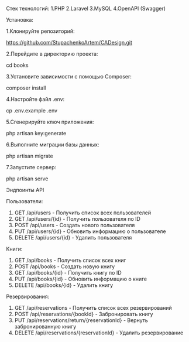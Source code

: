 Стек технологий:
1.PHP
2.Laravel
3.MySQL
4.OpenAPI (Swagger)

Установка:

1.Клонируйте репозиторий:

https://github.com/StupachenkoArtem/CADesign.git

2.Перейдите в директорию проекта:

cd books

3.Установите зависимости с помощью Composer:

composer install

4.Настройте файл .env:

cp .env.example .env

5.Сгенерируйте ключ приложения:

php artisan key:generate

6.Выполните миграции базы данных:

php artisan migrate

7.Запустите сервер:

php artisan serve


Эндпоинты API

Пользователи:
1) GET /api/users - Получить список всех пользователей
2) GET /api/users/{id} - Получить пользователя по ID
3) POST /api/users - Создать нового пользователя
4) PUT /api/users/{id} - Обновить информацию о пользователе
5) DELETE /api/users/{id} - Удалить пользователя

Книги:
1) GET /api/books - Получить список всех книг
2) POST /api/books - Создать новую книгу
3) GET /api/books/{id} - Получить книгу по ID
4) PUT /api/books/{id} - Обновить информацию о книге
5) DELETE /api/books/{id} - Удалить книгу

Резервирования:
1) GET /api/reservations - Получить список всех резервирований
2) POST /api/reservations/{bookId} - Забронировать книгу
3) PUT /api/reservations/return/{reservationId} - Вернуть забронированную книгу
4) DELETE /api/reservations/{reservationId} - Удалить резервирование
